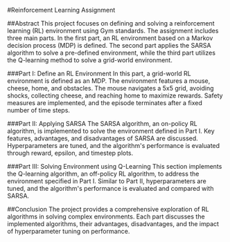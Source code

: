 #Reinforcement Learning Assignment

##Abstract
This project focuses on defining and solving a reinforcement learning (RL) environment using Gym standards. The assignment includes three main parts. In the first part, an RL environment based on a Markov decision process (MDP) is defined. The second part applies the SARSA algorithm to solve a pre-defined environment, while the third part utilizes the Q-learning method to solve a grid-world environment.

###Part I: Define an RL Environment
In this part, a grid-world RL environment is defined as an MDP. The environment features a mouse, cheese, home, and obstacles. The mouse navigates a 5x5 grid, avoiding shocks, collecting cheese, and reaching home to maximize rewards. Safety measures are implemented, and the episode terminates after a fixed number of time steps.

###Part II: Applying SARSA
The SARSA algorithm, an on-policy RL algorithm, is implemented to solve the environment defined in Part I. Key features, advantages, and disadvantages of SARSA are discussed. Hyperparameters are tuned, and the algorithm's performance is evaluated through reward, epsilon, and timestep plots.

###Part III: Solving Environment using Q-Learning
This section implements the Q-learning algorithm, an off-policy RL algorithm, to address the environment specified in Part I. Similar to Part II, hyperparameters are tuned, and the algorithm's performance is evaluated and compared with SARSA.

##Conclusion
The project provides a comprehensive exploration of RL algorithms in solving complex environments. Each part discusses the implemented algorithms, their advantages, disadvantages, and the impact of hyperparameter tuning on performance.
